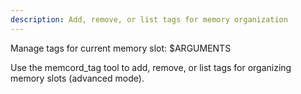 ```yaml
---
description: Add, remove, or list tags for memory organization
---
```


Manage tags for current memory slot: $ARGUMENTS

Use the memcord_tag tool to add, remove, or list tags for organizing memory slots (advanced mode).